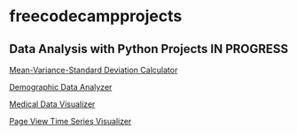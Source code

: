 # freecodecampprojects

## Data Analysis with Python Projects IN PROGRESS
[Mean-Variance-Standard Deviation Calculator](/Freecodecamp/Mean-Variance-Standard%20Deviation%20Calculator)


[Demographic Data Analyzer](/Freecodecamp/Demographic%20Data)


[Medical Data Visualizer](/Freecodecamp/Medical%20Data%20Visualizer)

[Page View Time Series Visualizer](/Freecodecamp//Page%20View%20Time%20Series%20Visualizer)
